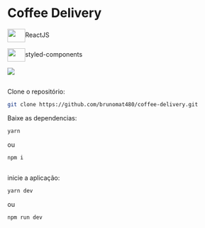 # Coffee Delivery

<div> 
  <p><img align="center" height="30" width="40" src="https://cdn.jsdelivr.net/gh/devicons/devicon/icons/react/react-original.svg" />ReactJS</p>
  <p><img align="center" height="30" width="40" src="https://cdn.jsdelivr.net/gh/devicons/devicon@latest/icons/styledcomponents/styledcomponents-original.svg" />styled-components</p>
</div>

<img src="https://github.com/user-attachments/assets/170c82ee-46c2-48fd-9b65-4a8675e47c6b" />

##

Clone o repositório:
```bash
git clone https://github.com/brunomat480/coffee-delivery.git
```

Baixe as dependencias:
```bash
yarn
```
ou
```bash
npm i
```
##

inicie a aplicação:
```bash
yarn dev
```
ou 
```bash
npm run dev
```
